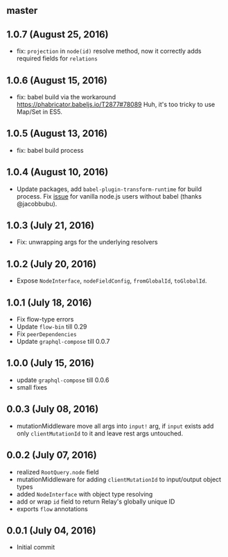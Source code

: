 ## master

## 1.0.7 (August 25, 2016)
- fix: `projection` in `node(id)` resolve method, now it correctly adds required fields for `relations`

## 1.0.6 (August 15, 2016)
- fix: babel build via the workaround https://phabricator.babeljs.io/T2877#78089 Huh, it's too tricky to use Map/Set in ES5.

## 1.0.5 (August 13, 2016)
- fix: babel build process

## 1.0.4 (August 10, 2016)
- Update packages, add `babel-plugin-transform-runtime` for build process. Fix [issue](https://github.com/nodkz/graphql-compose-connection/issues/2) for vanilla node.js users without babel (thanks @jacobbubu).

## 1.0.3 (July 21, 2016)
- Fix: unwrapping args for the underlying resolvers

## 1.0.2 (July 20, 2016)
- Expose `NodeInterface`, `nodeFieldConfig`, `fromGlobalId`, `toGlobalId`.

## 1.0.1 (July 18, 2016)
- Fix flow-type errors
- Update `flow-bin` till 0.29
- Fix `peerDependencies`
- Update `graphql-compose` till 0.0.7

## 1.0.0 (July 15, 2016)
- update `graphql-compose` till 0.0.6
- small fixes

## 0.0.3 (July 08, 2016)
- mutationMiddleware move all args into `input!` arg, if `input` exists add only `clientMutationId` to it and leave rest args untouched.

## 0.0.2 (July 07, 2016)
- realized `RootQuery.node` field
- mutationMiddleware for adding `clientMutationId` to input/output object types
- added `NodeInterface` with object type resolving
- add or wrap `id` field to return Relay's globally unique ID  
- exports `flow` annotations

## 0.0.1 (July 04, 2016)
- Initial commit
